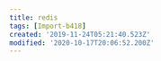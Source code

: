```yaml
---
title: redis
tags: [Import-b418]
created: '2019-11-24T05:21:40.523Z'
modified: '2020-10-17T20:06:52.200Z'
---
```



